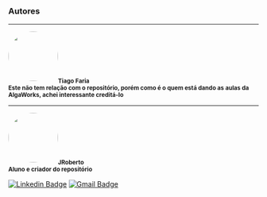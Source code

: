 ### Autores
---

<img style="border-radius: 50%;" src="https://c.disquscdn.com/uploads/users/29126/3816/avatar200.jpg?1688165091" width="100px;" alt=""/><sub><b>Tiago Faria<br>Este não tem relação com o repositório, porém como é o quem está dando as aulas da AlgaWorks, achei interessante creditá-lo</b></sub>

---

<img style="border-radius: 50%;" src="https://avatars.githubusercontent.com/u/7244140?s=400&u=7c4f1a8b5099edb53d51455f4db13300876a91da&v=4" width="100px;" alt=""/><sub><b>JRoberto<br>Aluno e criador do repositório</b></sub>

[![Linkedin Badge](https://img.shields.io/badge/-JRobertoGóes-blue?style=flat-square&logo=Linkedin&logoColor=white&link=https://www.linkedin.com/in/jrobertogoes/)](https://www.linkedin.com/in/jrobertogoes/) 
[![Gmail Badge](https://img.shields.io/badge/-jrggroberto@gmail.com-c14438?style=flat-square&logo=Gmail&logoColor=white&link=mailto:jrggroberto@gmail.com)](mailto:jrggroberto@gmail.com)


